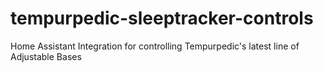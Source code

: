 # tempurpedic-sleeptracker-controls
Home Assistant Integration for controlling Tempurpedic's latest line of Adjustable Bases
